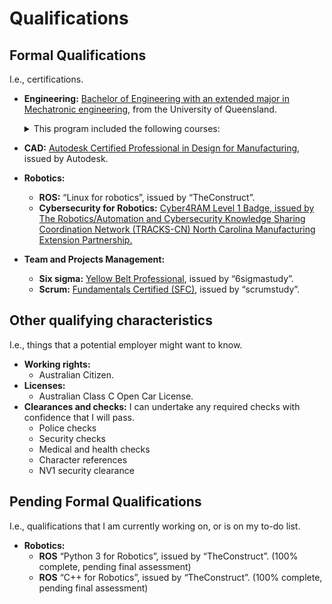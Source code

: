 # Qualifications

## Formal Qualifications
I.e., certifications.

- **Engineering:** [Bachelor of Engineering with an extended major in Mechatronic engineering](https://www.myequals.net/sharelink/581ab469-056c-4fac-ae9f-6bbc6d36e825/e6d784e6-8e52-4696-95e6-5f76d95c43dd), from the University of Queensland.

	<details><summary>This program included the following courses:</summary>

	- General Engineering
		- ENGG 1100 ENGINEERING DESIGN
		- ENGG 1200 ENGINEERING PROBLEM SOLVING
		- PHYS 1002 ELECTROMAGNITISM & MODERN PHYSICS
		- METR 4911 THESIS/DESIGN PROJECT
		- TIMS 3309 TECHNOLOGY & INNOVATION MANAGEMENT
	- Mathematics
		- MATH 1051 CALCULUS & LINEAR ALGEBRA I
		- MATH 1052 MULTIVARIATE CALCULUS & ODES
		- MATH 2001 ADVANCED CALCULUS AND LINEAR ALGEBRA II
		- MATH 2010 ANALYSIS OF ODES
		- STAT 2202 PROBABILITY MODELS FOR ENGINEERS & SCIENTISTS
	- Software Engineering
		- CSSE 1001 SOFTWARE ENGINEERING I
		- CSSE 2010 INTRO TO COMPUTER SYSTEMS
		- CSSE 2002 PROGRAMMING IN THE LARGE
		- ELEC 4630 IMAGE PROCESSING & COMPUTER VISION
	- Mechanical and Materials Engineering
		- ENGG 1400 STATICS & DYNAMICS
		- MECH 2300 STRUCTURES & MATERIALS
		- MECH 2100 MACHINE ELEMENT DESIGN
		- MECH 3250 ENGINEERING ACOUSTICS
		- ENGG 1500 ENGINEERING THERMODYNAMICS
		- MECH 2410 FUNDAMENTAL FLUID MECHANICS
		- MECH 2210 INTERMEDIATE MECHANICAL & SPACE DYNAMICS
		- MECH 2305 INTRO TO ENGINEERING DESIGN & MANUFACTURING
		- MECH 3200 ADVANCED DYNAMICS & VIBRATIONS
	- Electrical Engineering
		- ENGG 1300 INTRO TO ELECTRICAL SYSTEMS
		- ELEC 2004 CIRCUITS, SIGNALS & SYSTEMS
		- ELEC 2003 ELECTROMECHANICS & ELECTRONICS
		- ELEC 3004 SIGNALS, SYSTEMS & CONTROL
		- ELEC 3100 ELECTROMAGNETIC FIELDS & WAVES
	- Robotics Engineering
		- METR 2800 MECHATRONIC SYSTEM DESIGN I
		- METR 4810 MECHATRONIC SYSTEM DESIGN II
		- METR 3100 SENSORS & ACTUATORS
		- METR 4201 CONTROL ENGINEERING I
		- METR 4202 ROBOTICS & AUTOMATION

</details>

- **CAD:** [Autodesk Certified Professional in Design for Manufacturing](https://www.credly.com/badges/f2624aec-e3c7-4cc5-8de7-d36b6c731a88/public_url), issued by Autodesk.
- **Robotics:** 
    - **ROS:** “Linux for robotics”, issued by “TheConstruct”.
	- **Cybersecurity for Robotics:** [Cyber4RAM Level 1 Badge, issued by The Robotics/Automation and Cybersecurity Knowledge Sharing Coordination Network (TRACKS-CN) North Carolina Manufacturing Extension Partnership.](https://www.credly.com/badges/d84afe9e-3b5e-4664-a20b-4ff1069f4ccd/linked_in_profile)

- **Team and Projects Management:**
    - **Six sigma:** [Yellow Belt Professional](https://c46e136a583f7e334124-ac22991740ab4ff17e21daf2ed577041.ssl.cf1.rackcdn.com/Certificate/SixSigmaYellowBelt-JonathanTrevatt-904686.pdf), issued by “6sigmastudy”.
    - **Scrum:** [Fundamentals Certified (SFC)](https://c46e136a583f7e334124-ac22991740ab4ff17e21daf2ed577041.ssl.cf1.rackcdn.com/Certificate/ScrumFundamentalsCertified-JonathanTrevatt-1069954.pdf), issued by “scrumstudy”.



## Other qualifying characteristics
I.e., things that a potential employer might want to know.
- **Working rights:** 
    - Australian Citizen.
- **Licenses:** 
    - Australian Class C Open Car License.
- **Clearances and checks:** I can undertake any required checks with confidence that I will pass. 
    - Police checks
    - Security checks
    - Medical and health checks
    - Character references
    - NV1 security clearance

## Pending Formal Qualifications
I.e., qualifications that I am currently working on, or is on my to-do list.
- **Robotics:** 
    - **ROS** “Python 3 for Robotics”, issued by “TheConstruct”. (100% complete, pending final assessment)
    - **ROS** “C++ for Robotics”, issued by “TheConstruct”. (100% complete, pending final assessment)
    
